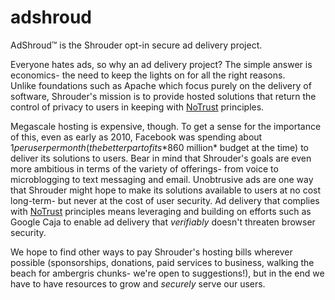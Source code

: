 adshroud
========

AdShroud™ is the Shrouder opt-in secure ad delivery project.

Everyone hates ads, so why an ad delivery project?  The simple answer is economics- the need to keep the lights on for all the right reasons.  
Unlike foundations such as Apache which focus purely on the delivery of software, Shrouder's mission is to provide hosted solutions that return the control of privacy to users in keeping with <a href="http://www.notrust.org">NoTrust</a> principles.

Megascale hosting is expensive, though.  To get a sense for the importance of this, even as early as 2010, Facebook was spending about $1 per user per month (the better part of its *$860 million* budget at the time) to deliver its solutions to users.  Bear in mind that Shrouder's goals are even more ambitious in terms of the variety of offerings- from voice to microblogging to text messaging and email.  Unobtrusive ads are one way that Shrouder might hope to make its solutions available to users at no cost long-term- but never at the cost of user security.  Ad delivery that complies with <a href="http://www.notrust.org">NoTrust</a> principles means leveraging and building on efforts such as Google Caja to enable ad delivery that *verifiably* doesn't threaten browser security. 

We hope to find other ways to pay Shrouder's hosting bills wherever possible (sponsorships, donations, paid services to business, walking the beach for ambergris chunks- we're open to suggestions!), but in the end we have to have resources to grow and *securely* serve our users.




